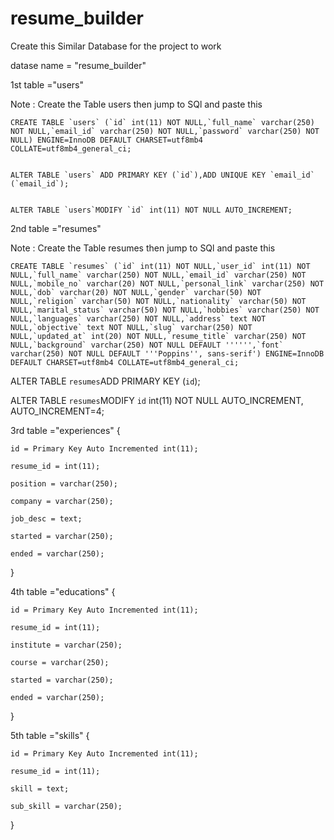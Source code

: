 ﻿# resume_builder


Create this Similar Database for the project to work 

datase name  = "resume_builder"

1st table ="users" 

Note : Create the Table users then jump to SQl and paste this 


    CREATE TABLE `users` (`id` int(11) NOT NULL,`full_name` varchar(250) NOT NULL,`email_id` varchar(250) NOT NULL,`password` varchar(250) NOT NULL) ENGINE=InnoDB DEFAULT CHARSET=utf8mb4 COLLATE=utf8mb4_general_ci;


    ALTER TABLE `users` ADD PRIMARY KEY (`id`),ADD UNIQUE KEY `email_id` (`email_id`);


    ALTER TABLE `users`MODIFY `id` int(11) NOT NULL AUTO_INCREMENT;



2nd table ="resumes"

Note : Create the Table resumes then jump to SQl and paste this 

    CREATE TABLE `resumes` (`id` int(11) NOT NULL,`user_id` int(11) NOT NULL,`full_name` varchar(250) NOT NULL,`email_id` varchar(250) NOT NULL,`mobile_no` varchar(20) NOT NULL,`personal_link` varchar(250) NOT NULL,`dob` varchar(20) NOT NULL,`gender` varchar(50) NOT NULL,`religion` varchar(50) NOT NULL,`nationality` varchar(50) NOT NULL,`marital_status` varchar(50) NOT NULL,`hobbies` varchar(250) NOT NULL,`languages` varchar(250) NOT NULL,`address` text NOT NULL,`objective` text NOT NULL,`slug` varchar(250) NOT NULL,`updated_at` int(20) NOT NULL,`resume_title` varchar(250) NOT NULL,`background` varchar(250) NOT NULL DEFAULT '''''',`font` varchar(250) NOT NULL DEFAULT '''Poppins'', sans-serif') ENGINE=InnoDB DEFAULT CHARSET=utf8mb4 COLLATE=utf8mb4_general_ci;


ALTER TABLE `resumes`ADD PRIMARY KEY (`id`);


  ALTER TABLE `resumes`MODIFY `id` int(11) NOT NULL AUTO_INCREMENT, AUTO_INCREMENT=4;



3rd table ="experiences"
{
 
    id = Primary Key Auto Incremented int(11);

    resume_id = int(11);

    position = varchar(250);

    company = varchar(250);

    job_desc = text;

    started = varchar(250);

    ended = varchar(250);

}

4th table ="educations"
{

    id = Primary Key Auto Incremented int(11);

    resume_id = int(11);	

    institute = varchar(250);	

    course = varchar(250);

    started = varchar(250);

    ended = varchar(250);

}

5th table ="skills"
{

    id = Primary Key Auto Incremented int(11);	

    resume_id = int(11);

    skill = text;	

    sub_skill = varchar(250);

}
      